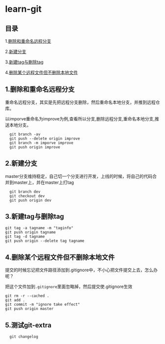 # learn-git

## 目录
1.[删除和重命名远程分支](#1.删除和重命名远程分支)

2.[新建分支](#2.新建分支)

3.[新建tag与删除tag](#3.新建tag与删除tag)

4.[删除某个远程文件但不删除本地文件](#删除某个远程文件但不删除本地文件)


## 1.删除和重命名远程分支
重命名远程分支，其实是先把远程分支删除，然后重命名本地分支，并推到远程仓库。

以imporve重命名为improve为例,查看所以分支,删除远程分支,重命名本地分支,推送本地分支。

```
  git branch -av
  git push --delete origin improve
  git branch -m imporve improve
  git push origin improve
```

## 2.新建分支
master分支维持稳定，自己切一个分支进行开发，上线的时候，将自己的代码合并到master上，并在master上打tag
```
  git branch dev
  git checkout dev
  git push origin dev
```

## 3.新建tag与删除tag

```
git tag -a tagname -m "taginfo"
git push origin tagname
git tag -d tagname
git push origin --delete tag tagname
```

## 4.删除某个远程文件但不删除本地文件

提交的时候忘记把文件路径添加到.gitignore中，不小心把文件提交上去，怎么办呢？

把这个文件加到`.gitignore`里面忽略掉，然后提交使.gitignore生效

```
git rm -r --cached .
git add .
git commit -m "ignore take effect"
git push origin master
```

## 5.测试git-extra
```
  git changelog
```

## 


